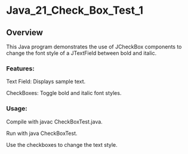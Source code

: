 # Java_21_Check_Box_Test_1

## Overview

This Java program demonstrates the use of JCheckBox components to change the font style of a JTextField between bold and italic.

### Features:

Text Field: Displays sample text.

CheckBoxes: Toggle bold and italic font styles.

### Usage:

Compile with javac CheckBoxTest.java.

Run with java CheckBoxTest.

Use the checkboxes to change the text style.
